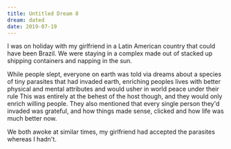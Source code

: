 ```yaml
---
title: Untitled Dream 8
dream: dated
date: 2019-07-19
---
```

I was on holiday with my girlfriend in a Latin American country that could have been Brazil. We were staying in a complex made out of stacked up shipping containers and napping in the sun.

While people slept, everyone on earth was told via dreams about a species of tiny parasites that had invaded earth, enriching peoples lives with better physical and mental attributes and would usher in world peace under their rule
This was entirely at the behest of the host though, and they would only enrich willing people. They also mentioned that every single person they'd invaded was grateful, and how things made sense, clicked and how life was much better now.

We both awoke at similar times, my girlfriend had accepted the parasites whereas I hadn't.
